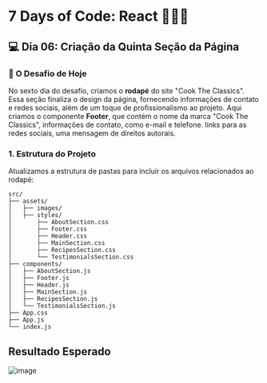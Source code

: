 # 7 Days of Code: React 🥗🍿🎥

## 💻 Dia 06: Criação da Quinta Seção da Página

### 🚀 O Desafio de Hoje

No sexto dia do desafio, criamos o **rodapé** do site "Cook The Classics". Essa seção finaliza o design da página, fornecendo informações de contato e redes sociais, além de um toque de profissionalismo ao projeto.
Aqui criamos o componente **Footer**, que contém o nome da marca "Cook The Classics", informações de contato, como e-mail e telefone. links para as redes sociais, uma mensagem de direitos autorais.

### 1. Estrutura do Projeto
Atualizamos a estrutura de pastas para incluir os arquivos relacionados ao rodapé:
  ```
  src/
  ├── assets/
  │   ├── images/
  │   ├── styles/
  │       ├── AboutSection.css
  │       ├── Footer.css
  │       ├── Header.css
  │       ├── MainSection.css
  │       ├── RecipesSection.css
  │       └── TestimonialsSection.css
  ├── components/
  │   ├── AboutSection.js
  │   ├── Footer.js
  │   ├── Header.js
  │   ├── MainSection.js
  │   ├── RecipesSection.js
  │   └── TestimonialsSection.js
  ├── App.css
  ├── App.js
  └── index.js
  ```



## Resultado Esperado
![image](https://github.com/user-attachments/assets/d3841543-e0b1-4830-9abf-4a4528055631)



